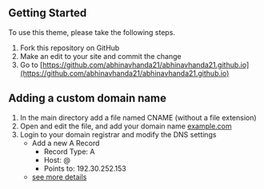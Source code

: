 ## Getting Started

To use this theme, please take the following steps.
1. Fork this repository on GitHub
2. Make an edit to your site and commit the change
3. Go to [https://github.com/abhinavhanda21/abhinavhanda21.github.io](https://github.com/abhinavhanda21/abhinavhanda21.github.io)

## Adding a custom domain name
1. In the main directory add a file named CNAME (without a file extension)
2. Open and edit the file, and add your domain name [example.com](#)
3. Login to your domain registrar and modify the DNS settings
	- Add a new A Record
		- Record Type: 	A
		- Host: 		@
		- Points to: 	192.30.252.153
	- [see more details](http://stackoverflow.com/questions/23375422/how-to-setup-github-pages-to-redirect-dns-requests-from-subdomain-e-g-www-to/23375423#23375423)

